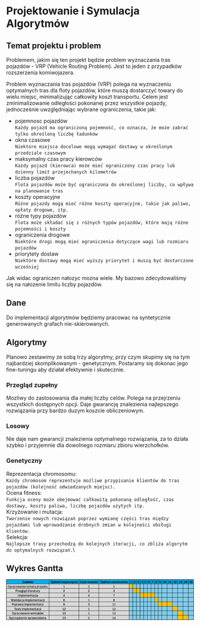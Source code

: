 # Projektowanie i Symulacja Algorytmów

## Temat projektu i problem
Problemem, jakim się ten projekt będzie problem wyznaczania tras pojazdów - VRP (Vehicle Routing Problem).
Jest to jeden z przypadków rozszerzenia komiwojazera.

Problem wyznaczania tras pojazdów (VRP) polega na wyznaczeniu optymalnych tras dla floty pojazdów, które muszą dostarczyć towary do wielu miejsc, minimalizując całkowity koszt transportu. Celem jest zminimalizowanie odległości pokonanej przez wszystkie pojazdy, jednocześnie uwzględniając wybrane ograniczenia, takie jak:
 - pojemnosc pojazdów \
    `Każdy pojazd ma ograniczoną pojemność, co oznacza, że może zabrać tylko określoną liczbę ładunków`
 - okna czasowe \
    `Niektóre miejsca docelowe mogą wymagać dostawy w określonym przedziale czasowym`
 - maksymalny czas pracy kierowców \
    `Każdy pojazd (kierowca) może mieć ograniczony czas pracy lub dzienny limit przejechanych kilometrów`
 - liczba pojazdów \
    `Flota pojazdów może być ograniczona do określonej liczby, co wpływa na planowanie tras`
 - koszty operacyjne \
    `Różne pojazdy mogą mieć różne koszty operacyjne, takie jak paliwo, opłaty drogowe, itp.`
 - różne typy pojazdów \
    `Flota może składać się z różnych typów pojazdów, które mają różne pojemności i koszty`
 - ograniczenia drogowe \
    `Niektóre drogi mogą mieć ograniczenia dotyczące wagi lub rozmiaru pojazdów`
 - priorytety dostaw \
    `Niektóre dostawy mogą mieć wyższy priorytet i muszą być dostarczone wcześniej`


Jak widac ograniczen nałozyc mozna wiele. My bazowo zdecydowaliśmy się na nałozenie limitu liczby pojazdów.

## Dane
Do implementacji algorytmów będziemy pracowac na syntetycznie generowanych grafach nie-skierowanych.

## Algorytmy
Planowo zestawimy ze sobą trzy algorytmy, przy czym skupimy się na tym najbardziej skomplikowanym - genetycznym. Postaramy się dokonac jego fine-tuningu aby działał efektywnie i skutecznie.

### Przegląd zupełny
Mozliwy do zastosowania dla małej liczby celów. Polega na przejrzeniu wszystkich dostępnych opcji. Daje gwarancję znalezienia najlepszego rozwiązania przy bardzo duzym koszcie obliczeniowym.

### Losowy
Nie daje nam gwarancji znalezienia optymalnego rozwiązania, za to działa szybko i przyjemnie dla dowolnego rozmiaru zbioru wierzchołków.

### Genetyczny
Reprezentacja chromosomu: \
`Każdy chromosom reprezentuje możliwe przypisanie klientów do tras pojazdów (kolejność odwiedzanych miejsc).` \
Ocena fitness: \
`Funkcja oceny może obejmować całkowitą pokonaną odległość, czas dostawy, koszty paliwa, liczbę pojazdów użytych itp.`\
Krzyżowanie i mutacja: \
`Tworzenie nowych rozwiązań poprzez wymianę części tras między pojazdami lub wprowadzanie drobnych zmian w kolejności obsługi klientów.` \
Selekcja: \
`Najlepsze trasy przechodzą do kolejnych iteracji, co zbliża algorytm do optymalnych rozwiązań.`\

## Wykres Gantta
![Wykres Gantta](images/PSA-Gantt.png)
